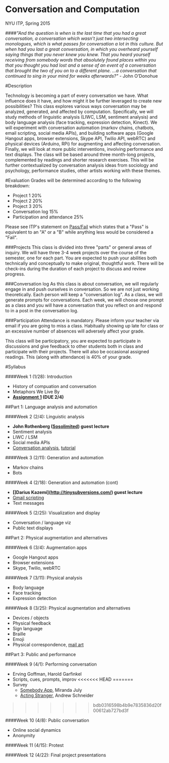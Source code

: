 Conversation and Computation
==============

NYU ITP, Spring 2015

####_"And the question is when is the last time that you had a great conversation, a conversation which wasn’t just two intersecting monologues, which is what passes for conversation a lot in this culture. But when had you last a great conversation, in which you overheard yourself saying things that you never knew you knew. That you heard yourself receiving from somebody words that absolutely found places within you that you thought you had lost and a sense of an event of a conversation that brought the two of you on to a different plane. …a conversation that continued to sing in your mind for weeks afterwards?"_ - John O’Donohue

#Description

Technology is becoming a part of every conversation we have. What influence does it have, and how might it be further leveraged to create new possibilities? This class explores various ways conversation may be analyzed, generated, and affected by computation. Specifically, we will study methods of linguistic analysis (LIWC, LSM, sentiment analysis) and body language analysis (face tracking, expression detection, Kinect). We will experiment with conversation automation (markov chains, chatbots, email scripting, social media APIs), and building software apps (Google Hangout apps, browser extensions, Skype API, Twilio API, webRTC) and physical devices (Arduino, RPi) for augmenting and affecting conversation. Finally, we will look at more public interventions, involving performance and text displays. The class will be based around three month-long projects, complemented by readings and shorter research exercises. This will be further contextualized by conversation analysis ideas from sociology and psychology, performance studies, other artists working with these themes.

#Evaluation
Grades will be determined according to the following breakdown:
* Project 1 20%
* Project 2 20%
* Project 3 20%
* Conversation log 15%
* Participation and attendance 25%

Please see ITP's statement on [Pass/Fail](http://help.itp.nyu.edu/academic-policies/pass-fail) which states that a "Pass" is equivalent to an "A" or a "B" while anything less would be considered a "Fail".

###Projects
This class is divided into three "parts" or general areas of inquiry. We will have three 3-4 week projects over the course of the semester, one for each part. You are expected to push your abilities both technically and conceptually to make original, thoughtful work. There will be check-ins during the duration of each project to discuss and review progress.

###Conversation log
As this class is about conversation, we will regularly engage in and push ourselves in conversation. So we are not just working theoretically. Each person will keep a "conversation log". As a class, we will generate prompts for conversations. Each week, we will choose one prompt as a class and you will have a conversation that you reflect on and respond to in a post in the conversation log.

###Participation
Attendance is mandatory. Please inform your teacher via email if you are going to miss a class. Habitually showing up late for class or an excessive number of absences will adversely affect your grade.

This class will be participatory, you are expected to participate in discussions and give feedback to other students both in class and participate with their projects. There will also be occasional assigned readings. This (along with attendance) is 40% of your grade.



#Syllabus

####Week 1 (1/28): Introduction
* History of compuation and conversation
* Metaphors We Live By
* __[Assignment 1](https://github.com/lmccart/itp-convo-comp/wiki/Assignments#assignment-1-due-24) (DUE 2/4)__

##Part 1: Language analysis and automation

####Week 2 (2/4): Linguistic analysis
* **John Rothenberg ([Sosolimited](http://sosolimited.com)) guest lecture**
* Sentiment analysis
* LIWC / LSM
* Social media APIs
* [Conversation analysis](http://en.wikipedia.org/wiki/Conversation_analysis), [tutorial](http://homepages.lboro.ac.uk/~ssca1/intro1.htm)


####Week 3 (2/11): Generation and automation
* Markov chains
* Bots

 
####Week 4 (2/18): Generation and automation (cont)
* **[]Darius Kazemi](http://tinysubversions.com/) guest lecture**
* [Gmail scripting](https://developers.google.com/apps-script/reference/gmail/)
* Text messages

####Week 5 (2/25): Visualization and display
* Conversation / language viz
* Public text displays

##Part 2: Physical augmentation and alternatives

####Week 6 (3/4): Augmentation apps
* Google Hangout apps
* Browser extensions
* Skype, Twilio, webRTC


####Week 7 (3/11): Physical analysis
* Body language
* Face tracking
* Expression detection

####Week 8 (3/25): Physical augmentation and alternatives
* Devices / objects
* Physical feedback
* Sign language
* Braille 
* Emoji
* Physical correspondence, [mail art](http://en.wikipedia.org/wiki/Mail_art)

##Part 3: Public and performance

####Week 9 (4/1): Performing conversation
* Erving Goffman, Harold Garfinkel
* Scripts, cues, prompts, improv
<<<<<<< HEAD
=======
* Survey
  * [Somebody App](http://somebodyapp.com/), Miranda July
  * [Acting Stranger](http://www.actingstranger.com/), Andrew Schneider
>>>>>>> bdb0316598b4b9e7835836d20f00612ab727bd3f

####Week 10 (4/8): Public conversation
* Online social dynamics
* Anonymity

####Week 11 (4/15): Protest


####Week 12 (4/22): Final project presentations
